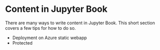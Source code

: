 Content in Jupyter Book
=======================

There are many ways to write content in Jupyter Book. This short section
covers a few tips for how to do so.

- Deployment on Azure static webapp
- Protected
